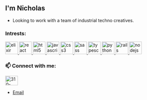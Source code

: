 ## I'm Nicholas 

- Looking to work with a team of industrial techno creatives. 



<h3 align="left">Intrests:</h3>
    <p align="left">
      <a href="https://elixir-lang.org" target="_blank">
        <img
          src="https://www.vectorlogo.zone/logos/elixir-lang/elixir-lang-icon.svg"
          alt="elixir"
          width="40"
          height="40"
        />
      </a>
      <a href="https://reactjs.org/" target="_blank">
        <img
          src="https://devicons.github.io/devicon/devicon.git/icons/react/react-original-wordmark.svg"
          alt="react"
          width="40"
          height="40"
        />
      </a>
      <a href="https://www.w3.org/html/" target="_blank">
        <img
          src="https://devicons.github.io/devicon/devicon.git/icons/html5/html5-original-wordmark.svg"
          alt="html5"
          width="40"
          height="40"
        />
      </a>
      <a
        href="https://developer.mozilla.org/en-US/docs/Web/JavaScript"
        target="_blank"
      >
        <img
          src="https://devicons.github.io/devicon/devicon.git/icons/javascript/javascript-original.svg"
          alt="javascript"
          width="40"
          height="40"
        />
      </a>
      <a href="https://www.w3schools.com/css/" target="_blank">
        <img
          src="https://devicons.github.io/devicon/devicon.git/icons/css3/css3-original-wordmark.svg"
          alt="css3"
          width="40"
          height="40"
        />
      </a>
      <a href="https://sass-lang.com" target="_blank">
        <img
          src="https://devicons.github.io/devicon/devicon.git/icons/sass/sass-original.svg"
          alt="sass"
          width="40"
          height="40"
        />
      </a>
      <a href="https://www.typescriptlang.org/" target="_blank">
        <img
          src="https://devicons.github.io/devicon/devicon.git/icons/typescript/typescript-original.svg"
          alt="typescript"
          width="40"
          height="40"
        />
      </a>
      <a href="https://www.python.org" target="_blank">
        <img
          src="https://devicons.github.io/devicon/devicon.git/icons/python/python-original.svg"
          alt="python"
          width="40"
          height="40"
        />
      </a>
      <a href="https://rubyonrails.org" target="_blank">
        <img
          src="https://devicons.github.io/devicon/devicon.git/icons/rails/rails-original-wordmark.svg"
          alt="rails"
          width="40"
          height="40"
        />
      </a>
      <a href="https://nodejs.org" target="_blank">
        <img
          src="https://devicons.github.io/devicon/devicon.git/icons/nodejs/nodejs-original-wordmark.svg"
          alt="nodejs"
          width="40"
          height="40"
        />
      </a>
    </p>


<h3 align="left">📫 Connect with me:</h3>
  <p align="left">
  <a href="https://linkedin.com/in/310-nicholas-lopez" target="blank"><img align="center" src="https://cdn.jsdelivr.net/npm/simple-icons@3.0.1/icons/linkedin.svg" alt="310-nicholas-lopez" height="30" width="40" /></a>
  </p>

  - [Email](nhjlopez@gmail.com)